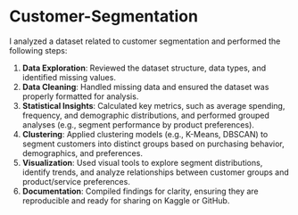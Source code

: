 # Customer-Segmentation

I analyzed a dataset related to customer segmentation and performed the following steps:

1. **Data Exploration**: Reviewed the dataset structure, data types, and identified missing values.  
2. **Data Cleaning**: Handled missing data and ensured the dataset was properly formatted for analysis.  
3. **Statistical Insights**: Calculated key metrics, such as average spending, frequency, and demographic distributions, and performed grouped analyses (e.g., segment performance by product preferences).  
4. **Clustering**: Applied clustering models (e.g., K-Means, DBSCAN) to segment customers into distinct groups based on purchasing behavior, demographics, and preferences.  
5. **Visualization**: Used visual tools to explore segment distributions, identify trends, and analyze relationships between customer groups and product/service preferences.  
6. **Documentation**: Compiled findings for clarity, ensuring they are reproducible and ready for sharing on Kaggle or GitHub.  
